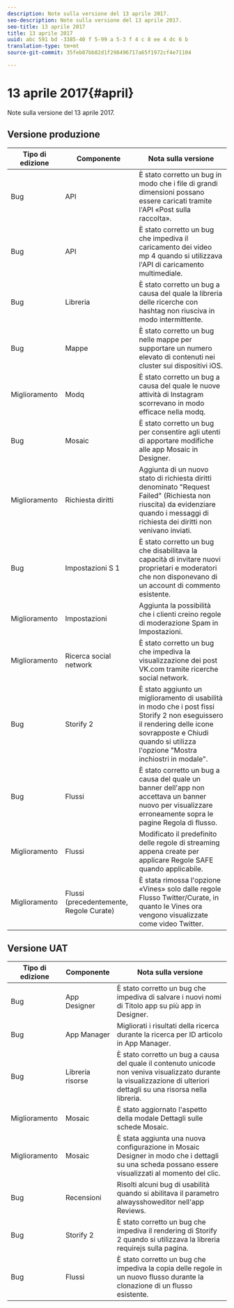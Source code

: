 ```yaml
---
description: Note sulla versione del 13 aprile 2017.
seo-description: Note sulla versione del 13 aprile 2017.
seo-title: 13 aprile 2017
title: 13 aprile 2017
uuid: abc 591 bd -3385-40 f 5-99 a 5-3 f 4 c 8 ee 4 dc 6 b
translation-type: tm+mt
source-git-commit: 35feb87bb82d1f298496717a65f1972cf4e71104

---
```



# 13 aprile 2017{#april}

Note sulla versione del 13 aprile 2017.

## Versione produzione

| **Tipo di edizione** | **Componente** | **Nota sulla versione** |
|---|---|---|
| Bug | API | È stato corretto un bug in modo che i file di grandi dimensioni possano essere caricati tramite l'API «Post sulla raccolta». |
| Bug | API | È stato corretto un bug che impediva il caricamento dei video mp 4 quando si utilizzava l'API di caricamento multimediale. |
| Bug | Libreria | È stato corretto un bug a causa del quale la libreria delle ricerche con hashtag non riusciva in modo intermittente. |
| Bug | Mappe | È stato corretto un bug nelle mappe per supportare un numero elevato di contenuti nei cluster sui dispositivi iOS. |
| Miglioramento | Modq | È stato corretto un bug a causa del quale le nuove attività di Instagram scorrevano in modo efficace nella modq. |
| Bug | Mosaic | È stato corretto un bug per consentire agli utenti di apportare modifiche alle app Mosaic in Designer. |
| Miglioramento | Richiesta diritti | Aggiunta di un nuovo stato di richiesta diritti denominato "Request Failed" (Richiesta non riuscita) da evidenziare quando i messaggi di richiesta dei diritti non venivano inviati. |
| Bug | Impostazioni S 1 | È stato corretto un bug che disabilitava la capacità di invitare nuovi proprietari e moderatori che non disponevano di un account di commento esistente. |
| Miglioramento | Impostazioni | Aggiunta la possibilità che i clienti creino regole di moderazione Spam in Impostazioni. |
| Miglioramento | Ricerca social network | È stato corretto un bug che impediva la visualizzazione dei post VK.com tramite ricerche social network. |
| Bug | Storify 2 | È stato aggiunto un miglioramento di usabilità in modo che i post fissi Storify 2 non eseguissero il rendering delle icone sovrapposte e Chiudi quando si utilizza l'opzione "Mostra inchiostri in modale". |
| Bug | Flussi | È stato corretto un bug a causa del quale un banner dell'app non accettava un banner nuovo per visualizzare erroneamente sopra le pagine Regola di flusso. |
| Miglioramento | Flussi | Modificato il predefinito delle regole di streaming appena create per applicare Regole SAFE quando applicabile. |
| Miglioramento | Flussi (precedentemente, Regole Curate) | È stata rimossa l'opzione «Vines» solo dalle regole Flusso Twitter/Curate, in quanto le Vines ora vengono visualizzate come video Twitter. |

## Versione UAT

| **Tipo di edizione** | **Componente** | **Nota sulla versione** |
|---|---|---|
| Bug | App Designer | È stato corretto un bug che impediva di salvare i nuovi nomi di Titolo app su più app in Designer. |
| Bug | App Manager | Migliorati i risultati della ricerca durante la ricerca per ID articolo in App Manager. |
| Bug | Libreria risorse | È stato corretto un bug a causa del quale il contenuto unicode non veniva visualizzato durante la visualizzazione di ulteriori dettagli su una risorsa nella libreria. |
| Miglioramento | Mosaic | È stato aggiornato l'aspetto della modale Dettagli sulle schede Mosaic. |
| Miglioramento | Mosaic | È stata aggiunta una nuova configurazione in Mosaic Designer in modo che i dettagli su una scheda possano essere visualizzati al momento del clic. |
| Bug | Recensioni | Risolti alcuni bug di usabilità quando si abilitava il parametro alwaysshoweditor nell'app Reviews. |
| Bug | Storify 2 | È stato corretto un bug che impediva il rendering di Storify 2 quando si utilizzava la libreria requirejs sulla pagina. |
| Bug | Flussi | È stato corretto un bug che impediva la copia delle regole in un nuovo flusso durante la clonazione di un flusso esistente. |

